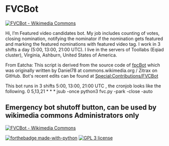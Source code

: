 # FVCBot
[![FVCBot - Wikimedia Commons](https://upload.wikimedia.org/wikipedia/commons/thumb/8/88/Mini-Robot.png/211px-Mini-Robot.png)](https://commons.wikimedia.org/wiki/User:FVCBot)

Hi, I’m Featured video candidates bot. My job includes counting of votes, closing nomination, notifying the nominator if the nomination gets featured and marking the featured nominations with featured video tag. I work in 3 shifts a day (5:00, 13:00, 21:00 UTC). I live in the servers of Toollabs (Eqiad cluster), Virginia, Ashburn, United States of America. 

From Eatcha: This script is derived from the source code of [fpcBot](https://github.com/Zitrax/fpcBot) which was originally written by Daniel78 at commons.wikimedia.org / Zitrax on GitHub. Bot's recent edits can be found at [Special:Contributions/FVCBot](https://commons.wikimedia.org/wiki/Special:Contributions/FVCBot)

This bot runs in 3 shifts 5:00, 13:00, 21:00 UTC  , the cronjob looks like the following. 
0 5,13,21 * * * jsub -once python3 fvc.py -park -close -auto

## Emergency bot shutoff button, can be used by wikimedia commons Administrators only

[![FVCBot - Wikimedia Commons](https://upload.wikimedia.org/wikipedia/commons/thumb/6/67/Shutdown_button_red_wikimedia.svg/120px-Shutdown_button_red_wikimedia.svg.png)](https://commons.wikimedia.org/w/index.php?title=Special:Blockip&wpTarget=FVCBot&wpExpiry=indefinite&wpAnonOnly=0&wpHardBlock=1&wpAutoBlock=0&wpCreateAccount=0&wpReason=other&wpReason-other=Bot%20malfunctioning:%20)

[![forthebadge made-with-python](http://ForTheBadge.com/images/badges/made-with-python.svg)](https://www.python.org/)
[![GPL 3 license](https://img.shields.io/badge/GPL-3-green.svg)](https://github.com/eatcha-wikimedia/FVCBot/blob/master/LICENSE)
